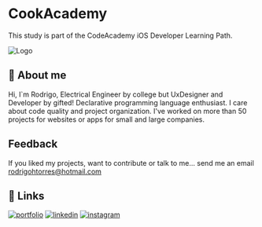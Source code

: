 # CookAcademy

This study is part of the CodeAcademy iOS Developer Learning Path.

![Logo](https://media.giphy.com/media/v1.Y2lkPTc5MGI3NjExNmFmZGMxNDljMzNlNTBkYjE0NDg1ZDFjY2MwOTMyZjZlZTRiZTA5ZCZlcD12MV9pbnRlcm5hbF9naWZzX2dpZklkJmN0PWc/UJRpnWHu4sJ0QiUEUz/giphy.gif)


## 🚀 About me
Hi, I`m Rodrigo, Electrical Engineer by college but UxDesigner and Developer by gifted! Declarative programming language enthusiast. I care about code quality and project organization. I've worked on more than 50 projects for websites or apps for small and large companies.

## Feedback

If you liked my projects, want to contribute or talk to me... send me an email rodrigohtorres@hotmail.com


## 🔗 Links
[![portfolio](https://img.shields.io/badge/my_portfolio-000?style=for-the-badge&logo=ko-fi&logoColor=white)](https://marketinghome.com.br/)
[![linkedin](https://img.shields.io/badge/linkedin-0A66C2?style=for-the-badge&logo=linkedin&logoColor=white)](https://www.linkedin.com/in/rhtc/)
[![instagram](https://img.shields.io/badge/instagram-EC0070?style=for-the-badge&logo=instagram&logoColor=white)](https://www.instagram.com/rhtc001/)
